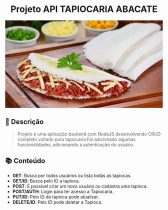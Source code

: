 <h1 align="center"> Projeto API TAPIOCARIA ABACATE</h1>

<p align="center">
<img src="img/tapioca-recheada.jpg" alt="tapioca-imagem">
</p>

## 📝 Descrição

> Projeto é uma aplicação backend com NodeJS  desenvolvendo CRUD completo voltado para tapiocaria.Foi adicionado algumas funcionalidades, adicionando a autenticação do usuário.

## 📚 Conteúdo

* <b>GET</b>: Busca por todos usuários ou lista todas as tapiocas.
* <b>GET/ID</b>: Busca pelo ID a tapioca.
* <b>POST</b>: É possível criar um novo usuário ou cadastra uma tapioca.
* <b>POST/AUTH</b>: Login para ter acesso a Tapiocaria.
* <b>PUT/ID</b>: Pelo ID da tapioca pode atualizar.
* <b>DELETE/ID</b>: Pelo ID pode deletar a Tapioca.







